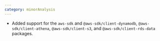 ```yaml
---
category: minorAnalysis
---
```

* Added support for the `aws-sdk` and `@aws-sdk/client-dynamodb`, `@aws-sdk/client-athena`, `@aws-sdk/client-s3`, and `@aws-sdk/client-rds-data` packages.
